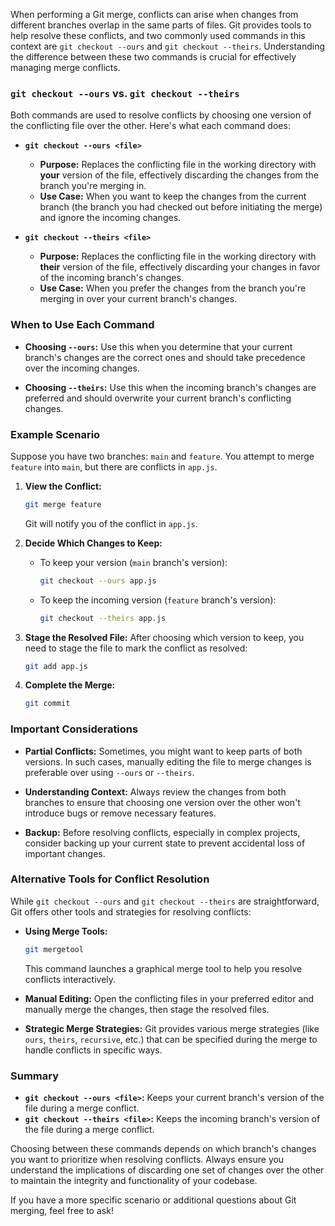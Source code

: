 When performing a Git merge, conflicts can arise when changes from different branches overlap in the same parts of files. Git provides tools to help resolve these conflicts, and two commonly used commands in this context are `git checkout --ours` and `git checkout --theirs`. Understanding the difference between these two commands is crucial for effectively managing merge conflicts.

### `git checkout --ours` vs. `git checkout --theirs`

Both commands are used to resolve conflicts by choosing one version of the conflicting file over the other. Here's what each command does:

- **`git checkout --ours <file>`**
  - **Purpose:** Replaces the conflicting file in the working directory with **your** version of the file, effectively discarding the changes from the branch you're merging in.
  - **Use Case:** When you want to keep the changes from the current branch (the branch you had checked out before initiating the merge) and ignore the incoming changes.
  
- **`git checkout --theirs <file>`**
  - **Purpose:** Replaces the conflicting file in the working directory with **their** version of the file, effectively discarding your changes in favor of the incoming branch's changes.
  - **Use Case:** When you prefer the changes from the branch you're merging in over your current branch's changes.

### When to Use Each Command

- **Choosing `--ours`:** Use this when you determine that your current branch's changes are the correct ones and should take precedence over the incoming changes.
  
- **Choosing `--theirs`:** Use this when the incoming branch's changes are preferred and should overwrite your current branch's conflicting changes.

### Example Scenario

Suppose you have two branches: `main` and `feature`. You attempt to merge `feature` into `main`, but there are conflicts in `app.js`.

1. **View the Conflict:**
   ```bash
   git merge feature
   ```
   Git will notify you of the conflict in `app.js`.

2. **Decide Which Changes to Keep:**
   - To keep your version (`main` branch's version):
     ```bash
     git checkout --ours app.js
     ```
   - To keep the incoming version (`feature` branch's version):
     ```bash
     git checkout --theirs app.js
     ```

3. **Stage the Resolved File:**
   After choosing which version to keep, you need to stage the file to mark the conflict as resolved:
   ```bash
   git add app.js
   ```

4. **Complete the Merge:**
   ```bash
   git commit
   ```

### Important Considerations

- **Partial Conflicts:** Sometimes, you might want to keep parts of both versions. In such cases, manually editing the file to merge changes is preferable over using `--ours` or `--theirs`.
  
- **Understanding Context:** Always review the changes from both branches to ensure that choosing one version over the other won't introduce bugs or remove necessary features.

- **Backup:** Before resolving conflicts, especially in complex projects, consider backing up your current state to prevent accidental loss of important changes.

### Alternative Tools for Conflict Resolution

While `git checkout --ours` and `git checkout --theirs` are straightforward, Git offers other tools and strategies for resolving conflicts:

- **Using Merge Tools:**
  ```bash
  git mergetool
  ```
  This command launches a graphical merge tool to help you resolve conflicts interactively.

- **Manual Editing:**
  Open the conflicting files in your preferred editor and manually merge the changes, then stage the resolved files.

- **Strategic Merge Strategies:**
  Git provides various merge strategies (like `ours`, `theirs`, `recursive`, etc.) that can be specified during the merge to handle conflicts in specific ways.

### Summary

- **`git checkout --ours <file>`:** Keeps your current branch's version of the file during a merge conflict.
- **`git checkout --theirs <file>`:** Keeps the incoming branch's version of the file during a merge conflict.

Choosing between these commands depends on which branch's changes you want to prioritize when resolving conflicts. Always ensure you understand the implications of discarding one set of changes over the other to maintain the integrity and functionality of your codebase.

If you have a more specific scenario or additional questions about Git merging, feel free to ask!